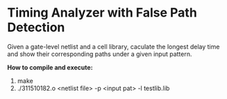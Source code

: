 # Timing Analyzer with False Path Detection
Given a gate-level netlist and a cell library, caculate the longest delay time and show their corresponding paths under a given input pattern.


**How to compile and execute:**
  1. make
  2. ./311510182.o \<netlist file\> -p \<input pat\> -l testlib.lib
